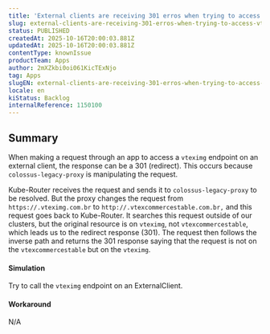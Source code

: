 ```yaml
---
title: 'External clients are receiving 301 erros when trying to access vteximg'
slug: external-clients-are-receiving-301-erros-when-trying-to-access-vteximg
status: PUBLISHED
createdAt: 2025-10-16T20:00:03.881Z
updatedAt: 2025-10-16T20:00:03.881Z
contentType: knownIssue
productTeam: Apps
author: 2mXZkbi0oi061KicTExNjo
tag: Apps
slugEN: external-clients-are-receiving-301-erros-when-trying-to-access-vteximg
locale: en
kiStatus: Backlog
internalReference: 1150100
---
```


## Summary


When making a request through an app to access a `vteximg` endpoint on an external client, the response can be a 301 (redirect). This occurs because `colossus-legacy-proxy` is manipulating the request.

Kube-Router receives the request and sends it to `colossus-legacy-proxy` to be resolved. But the proxy changes the request from `https://.vteximg.com.br` to `http://.vtexcommercestable.com.br,` and this request goes back to Kube-Router. It searches this request outside of our clusters, but the original resource is on `vteximg`, not `vtexcommercestable`, which leads us to the redirect response (301). The request then follows the inverse path and returns the 301 response saying that the request is not on the `vtexcommercestable` but on the `vteximg`.


#### Simulation


Try to call the `vteximg` endpoint on an ExternalClient.


#### Workaround


N/A



